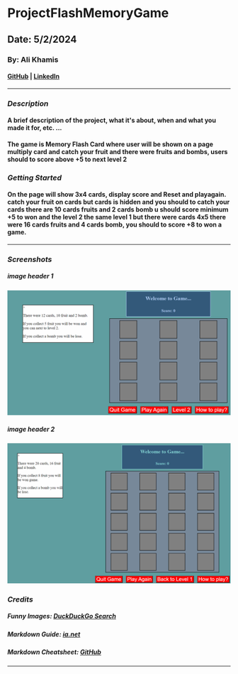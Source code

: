 # ProjectFlashMemoryGame

## Date: 5/2/2024

### By: Ali Khamis

#### [GitHub](https://github.com/ali5amis) | [LinkedIn](https://www.linkedin.com/in/3li-jaafar/)

---

### **_Description_**

#### A brief description of the project, what it's about, when and what you made it for, etc. ...

#### The game is Memory Flash Card where user will be shown on a page multiply card and catch your fruit and there were fruits and bombs, users should to score above +5 to next level 2

### **_Getting Started_**

#### On the page will show 3x4 cards, display score and Reset and playagain. catch your fruit on cards but cards is hidden and you should to catch your cards there are 10 cards fruits and 2 cards bomb u should score minimum +5 to won and the level 2 the same level 1 but there were cards 4x5 there were 16 cards fruits and 4 cards bomb, you should to score +8 to won a game.

---

### **_Screenshots_**

##### image header 1

![alt text](image-3.png)

##### image header 2

![alt text](image-2.png)

### **_Credits_**

##### Funny Images: [DuckDuckGo Search](http://www.duckduckgo.com)

##### Markdown Guide: [ia.net](https://ia.net/writer/support/general/markdown-guide)

##### Markdown Cheatsheet: [GitHub](https://guides.github.com/pdfs/markdown-cheatsheet-online.pdf)

---

